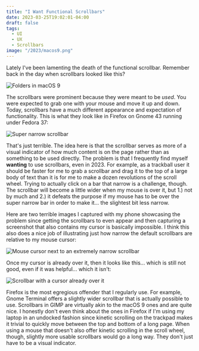 ```yaml
---
title: "I Want Functional Scrollbars"
date: 2023-03-25T19:02:01-04:00
draft: false
tags:
  - UI
  - UX
  - Scrollbars
image: "/2023/macos9.png"
---
```


Lately I've been lamenting the death of the functional scrollbar. Remember back in the day when scrollbars looked like this?

![Folders in macOS 9 ](/2023/macos9.png)

The scrollbars were prominent because they were meant to be _used_. You were expected to grab one with your mouse and move it up and down. Today, scrollbars have a much different appearance and expectation of functionality. This is what they look like in Firefox on Gnome 43 running under Fedora 37:

![Super narrow scrollbar](/2023/narrow_scrollbar_screenshot.png)

That's just terrible. The idea here is that the scrollbar serves as more of a visual indicator of how much content is on the page rather than as something to be used directly. The problem is that I frequently find myself **wanting** to use scrollbars, even in 2023. For example, as a trackball user it should be faster for me to grab a scrollbar and drag it to the top of a large body of text than it is for me to make a dozen revolutions of the scroll wheel. Trying to actually click on a bar that narrow is a challenge, though. The scrollbar will become a little wider when my mouse is over it, but 1.) not by much and 2.) it defeats the purpose if my mouse has to be over the super narrow bar in order to make it... the slightest bit less narrow.

Here are two terrible images I captured with my phone showcasing the problem since getting the scrollbars to even appear and then capturing a screenshot that also contains my cursor is basically impossible. I think this also does a nice job of illustrating just how narrow the default scrollbars are relative to my mouse cursor:

![Mouse cursor next to an extremely narrow scrollbar](/2023/phone_scrollbar1.jpeg)

Once my cursor is already over it, then it looks like this... which is still not good, even if it was helpful... which it isn't:

![Scrollbar with a cursor already over it](/2023/phone_scrollbar2.jpeg)

Firefox is the most egregious offender that I regularly use. For example, Gnome Terminal offers a slightly wider scrollbar that is actually possible to use. Scrollbars in GIMP are virtually akin to the macOS 9 ones and are quite nice. I honestly don't even think about the ones in Firefox if I'm using my laptop in an undocked fashion since kinetic scrolling on the trackpad makes it trivial to quickly move between the top and bottom of a long page. When using a mouse that doesn't also offer kinetic scrolling in the scroll wheel, though, slightly more usable scrollbars would go a long way. They don't just have to be a visual indicator.
